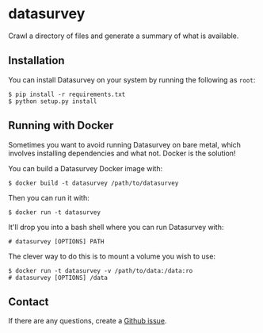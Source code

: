 # datasurvey
Crawl a directory of files and generate a summary of what is available.

## Installation

You can install Datasurvey on your system by running the following as `root`:

```
$ pip install -r requirements.txt
$ python setup.py install
```

## Running with Docker

Sometimes you want to avoid running Datasurvey on bare metal, which involves installing 
dependencies and what not. Docker is the solution!

You can build a Datasurvey Docker image with:

```
$ docker build -t datasurvey /path/to/datasurvey
```

Then you can run it with:

```
$ docker run -t datasurvey
```

It'll drop you into a bash shell where you can run Datasurvey with:

```
# datasurvey [OPTIONS] PATH
```

The clever way to do this is to mount a volume you wish to use:

```
$ docker run -t datasurvey -v /path/to/data:/data:ro
# datasurvey [OPTIONS] /data
```

## Contact

If there are any questions, create a [Github issue](https://github.com/occrp/datasurvey).
